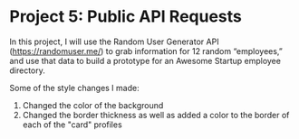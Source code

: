 # Project 5: Public API Requests
 In this project, I will use the Random User Generator API (https://randomuser.me/) to grab information for 12 random “employees,” and use that data to build a prototype for an Awesome Startup employee directory.
 
 Some of the style changes I made:
 1) Changed the color of the background
 2) Changed the border thickness as well as added a color to the border of each of the "card" profiles
